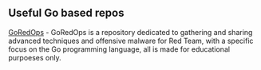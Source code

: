 ## Useful Go based repos
[GoRedOps](https://github.com/EvilBytecode/GoRedOps) -  GoRedOps is a repository dedicated to gathering and sharing advanced techniques and offensive malware for Red Team, with a specific focus on the Go programming language, all is made for educational purpoeses only. 
